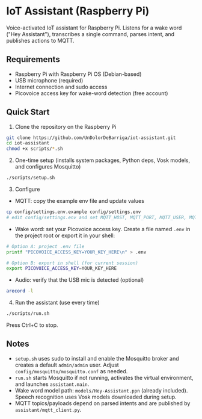 # IoT Assistant (Raspberry Pi)

Voice-activated IoT assistant for Raspberry Pi. Listens for a wake word ("Hey Assistant"), transcribes a single command, parses intent, and publishes actions to MQTT.

## Requirements

- Raspberry Pi with Raspberry Pi OS (Debian-based)
- USB microphone (required)
- Internet connection and sudo access
- Picovoice access key for wake-word detection (free account)

## Quick Start

1) Clone the repository on the Raspberry Pi

```bash
git clone https://github.com/UnDolorDeBarriga/iot-assistant.git
cd iot-assistant
chmod +x scripts/*.sh
```

2) One-time setup (installs system packages, Python deps, Vosk models, and configures Mosquitto)

```bash
./scripts/setup.sh
```

3) Configure

- MQTT: copy the example env file and update values

```bash
cp config/settings.env.example config/settings.env
# edit config/settings.env and set MQTT_HOST, MQTT_PORT, MQTT_USER, MQTT_PASS
```

- Wake word: set your Picovoice access key. Create a file named `.env` in the project root or export it in your shell:

```bash
# Option A: project .env file
printf "PICOVOICE_ACCESS_KEY=YOUR_KEY_HERE\n" > .env

# Option B: export in shell (for current session)
export PICOVOICE_ACCESS_KEY=YOUR_KEY_HERE
```

- Audio: verify that the USB mic is detected (optional)

```bash
arecord -l
```

4) Run the assistant (use every time)

```bash
./scripts/run.sh
```

Press Ctrl+C to stop.

## Notes

- `setup.sh` uses sudo to install and enable the Mosquitto broker and creates a default `admin/admin` user. Adjust `config/mosquitto/mosquitto.conf` as needed.
- `run.sh` starts Mosquitto if not running, activates the virtual environment, and launches `assistant.main`.
- Wake word model path: `models/Hey-Assistant.ppn` (already included). Speech recognition uses Vosk models downloaded during setup.
- MQTT topics/payloads depend on parsed intents and are published by `assistant/mqtt_client.py`.
